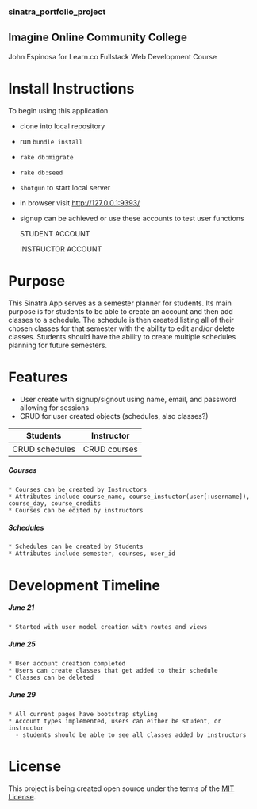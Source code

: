 ### sinatra_portfolio_project
## Imagine Online Community College

  John Espinosa for Learn.co Fullstack Web Development Course

# Install Instructions
  To begin using this application
  - clone into local repository
  - run `bundle install`
  - `rake db:migrate`
  - `rake db:seed`
  - `shotgun` to start local server
  - in browser visit http://127.0.0.1:9393/
  - signup can be achieved or use these accounts to test user functions

    STUDENT ACCOUNT

    INSTRUCTOR ACCOUNT


# Purpose
  This Sinatra App serves as a semester planner for students. Its main purpose is for students to be able to create an account and then add classes to a schedule. The schedule is then created listing all of their chosen classes for that semester with the ability to edit and/or delete classes. Students should have the ability to create multiple schedules planning for future semesters.  

# Features
  * User create with signup/signout using name, email, and password allowing for sessions
  * CRUD for user created objects (schedules, also classes?) 

  | Students          | Instructor    |
  | -------------     |:-------------:| 
  | CRUD schedules    | CRUD courses  |

  ##### Courses
    * Courses can be created by Instructors
    * Attributes include course_name, course_instuctor(user[:username]), course_day, course_credits
    * Courses can be edited by instructors

  ##### Schedules
    * Schedules can be created by Students
    * Attributes include semester, courses, user_id
  

# Development Timeline
  ##### June 21
    * Started with user model creation with routes and views
  ##### June 25  
    * User account creation completed
    * Users can create classes that get added to their schedule
    * Classes can be deleted
  ##### June 29
    * All current pages have bootstrap styling
    * Account types implemented, users can either be student, or instructor
      - students should be able to see all classes added by instructors


# License
  This project is being created open source under the terms of the [MIT License](http://opensource.org/licenses/MIT).


